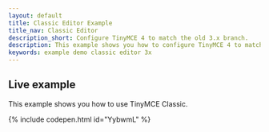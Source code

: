 ```yaml
---
layout: default
title: Classic Editor Example
title_nav: Classic Editor
description_short: Configure TinyMCE 4 to match the old 3.x branch.
description: This example shows you how to configure TinyMCE 4 to match the old 3.x branch.
keywords: example demo classic editor 3x
---
```


## Live example

This example shows you how to use TinyMCE Classic.

{% include codepen.html id="YybwmL" %}
